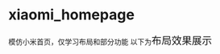 # xiaomi_homepage
模仿小米首页，仅学习布局和部分功能
以下为<a href="https://zxcc-cx.github.io/test_xiaomi_homepage/" style="text-decoration: none;font-size:20px" target="_blank">布局效果展示</a>
